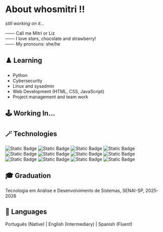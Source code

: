# About whosmitri !!

*still working on it...*  
  
─── Call me Mitri or Liz  
─── I love *stars*, chocolate and strawberry!  
─── My pronouns: she/he  

## ♟️ Learning
* Python
* Cybersecurity
* Linux and sysadmin
* Web Development (HTML, CSS, JavaScript)
* Project management and team work

## 🕹️ Working In...

## 🪄 Technologies
![Static Badge](https://img.shields.io/badge/OS-Linux-a3b18a?logo=linux&logoColor=%23fff) ![Static Badge](https://img.shields.io/badge/Shell-bash-a3b18a?logo=gnubash&logoColor=%23fff) ![Static Badge](https://img.shields.io/badge/Editor-VS%20Code-a3b18a) ![Static Badge](https://img.shields.io/badge/Code-Python-a3b18a?logo=python&logoColor=%23fff) ![Static Badge](https://img.shields.io/badge/Code-C-a3b18a?logo=c&logoColor=%23fff)
 ![Static Badge](https://img.shields.io/badge/Code-PHP-a3b18a?logo=php&logoColor=%23fff) ![Static Badge](https://img.shields.io/badge/Code-HTML-a3b18a?logo=html5&logoColor=%23fff) ![Static Badge](https://img.shields.io/badge/Code-CSS-a3b18a?logo=css&logoColor=%23fff) ![Static Badge](https://img.shields.io/badge/Code-JavaScript-a3b18a?logo=javascript&logoColor=%23fff) ![Static Badge](https://img.shields.io/badge/Tools-MySQL-a3b18a?logo=mysql&logoColor=%23fff) ![Static Badge](https://img.shields.io/badge/Tools-Git-a3b18a?logo=git&logoColor=%23fff) ![Static Badge](https://img.shields.io/badge/Tools-GitHub-a3b18a?logo=github&logoColor=%23fff)

## 🎓 Graduation
Tecnologia em Análise e Desenvolvimento de Sistemas, SENAI-SP, 2025-2026  

## 🎵 Languages
Português (Native) | English (Intermediary) | Spanish (Fluent)

<!--
<p>but i like strawberry, chocolate and stars!</p>

─── Análise e Desenvolvimento de Sistemas, SENAI-SP, 2025-2026  

My LinkedIN:
* [LinkedIn](https://linkedin/in/gaisanicalle)

Here are some ideas to get you started:
- 🔭 I’m currently working on ...
- 🌱 I’m currently learning ...
- 👯 I’m looking to collaborate on ...
- 🤔 I’m looking for help with ...
- 💬 Ask me about ...
- 📫 How to reach me: ...
- 😄 Pronouns: ...
- ⚡ Fun fact: ...

    👤 Blurb about yourself
    🏫 Your school, major, and graduation year
    💼 Club, internship, and work experience
    🏆 Your proudest accomplishments
    🧃 Fun fact about yourself
    ➕ Anything you want!

-->
